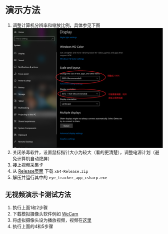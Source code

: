 # 演示方法

1. 调整计算机分辨率和缩放比例，具体参见下图
    ![调整分辨率和缩放比例](docs/resolution_adjustment.png)
2. 关闭杀毒软件，设置鼠标指针大小为较大（看的更清楚），调整电源计划（避免计算机自动熄屏）
3. 接上视频采集卡
4. 从 [Release页面](https://github.com/richardzone/eye-tracker-app-csharp/releases) 下载 `x64-Release.zip`
5. 解压并运行其中的 `eye_tracker_app_csharp.exe`

## 无视频演示卡测试方法

1. 执行上面1和2步骤
2. 下载模拟摄像头软件例如 [WeCam](https://www.e2esoft.cn/wecam/)
3. 将虚拟摄像头设为播放视频，视频在[这里](docs/test_arcode_video.mp4)
4. 执行上面的4和5步骤